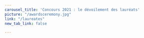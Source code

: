 ```yaml
---
carousel_title: 'Concours 2021 : le dévoilement des lauréats'
picture: "/awardsceremony.jpg"
link: "/laureates"
new_tab_link: false

---
```

